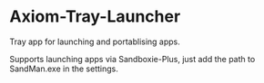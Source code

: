 # Axiom-Tray-Launcher
Tray app for launching and portablising apps.

Supports launching apps via Sandboxie-Plus, just add the path to SandMan.exe in the settings.
